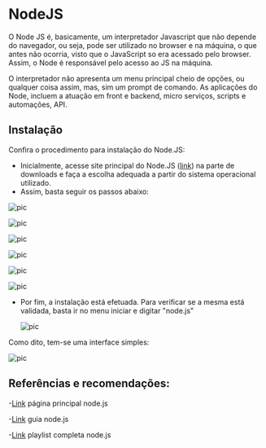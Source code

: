 # NodeJS

O Node JS é, basicamente, um interpretador Javascript que não depende do navegador, ou seja, pode ser utilizado no browser e na máquina, o que antes não ocorria, visto que o JavaScript so era acessado pelo browser. Assim, o Node é responsável pelo acesso ao JS na máquina.

O interpretador não apresenta um menu principal cheio de opções, ou qualquer coisa assim, mas, sim um prompt de comando. As aplicações do Node, incluem a atuação em front e backend, micro serviços, scripts e automações, API.

## Instalação

Confira o procedimento para instalação do Node.JS:

- Inicialmente, acesse site principal do Node.JS ([link](https://nodejs.org/en/download/)) na parte de downloads e faça a escolha adequada a partir do sistema operacional utilizado.
- Assim, basta seguir os passos abaixo:

 ![pic](/media/git/media/MediaNode/um.png)
 
 ![pic](/media/git/MediaNode/dois.png)

 ![pic](/media/git/MediaNode/tres.png)
 
 ![pic](/media/git/MediaNode/quatro.png)
 
 ![pic](/media/git/MediaNode/cinco.png)
 
 ![pic](/media/git/MediaNode/seis.png)


- Por fim, a instalação está efetuada. Para verificar se a mesma está validada, basta ir no menu iniciar e digitar "node.js"

  ![pic](/media/git/MediaNode/sete.png)

Como dito, tem-se uma interface simples:

  ![pic](/media/git/MediaNode/oito.png)

## Referências e recomendações:


-[Link](https://nodejs.dev/) página principal node.js

-[Link](https://nodejs.org/en/docs/guides/) guia node.js

-[Link](https://www.youtube.com/watch?v=LLqq6FemMNQ&list=PLJ_KhUnlXUPtbtLwaxxUxHqvcNQndmI4B&ab_channel=VictorLima-GuiadoProgramador) playlist completa node.js
